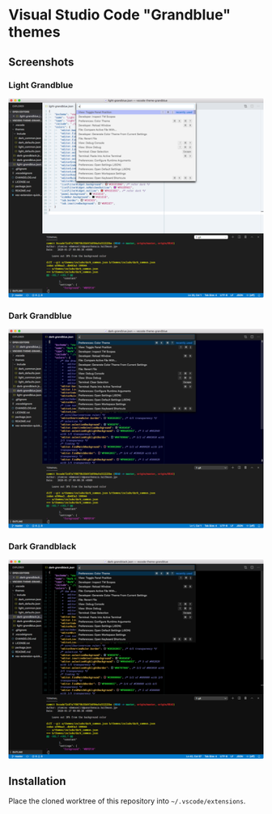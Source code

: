 # Visual Studio Code "Grandblue" themes

## Screenshots

### Light Grandblue

<img alt="Light Grandblue" src="light-grandblue.png" width="640px">

### Dark Grandblue

<img alt="Dark Grandblue" src="dark-grandblue.png" width="640px">

### Dark Grandblack

<img alt="Dark Grandblack" src="dark-grandblack.png" width="640px">

## Installation

Place the cloned worktree of this repository into `~/.vscode/extensions`.
